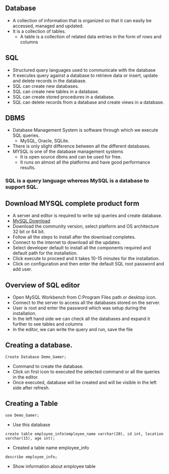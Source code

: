 ## Database
- A collection of information that is organized so that it can easily be accessed, managed and updated.
- It is a collection of tables.
  - A table is a collection of related data entries in the form of rows and columns

## SQL 
- Structured query languages used to communicate with the database
- It executes query against a database to retrieve data or insert, update and delete records in the database.
- SQL can create new databases.
- SQL can create new tables in a database.
- SQL can create stored procedures in a database.
- SQL can delete records from a database and create views in a database.

## DBMS
- Database Management System is software through which we execute SQL queries.
  - MySQL, Oracle, SQLite.
- There is only slight difference between all the different databases.
- MYSQL is one of the database management systems
  - It is open source dbms and can be used for free.
  - It runs on almost all the platforms and have good performance results.

### SQL is a query language whereas MySQL is a database to support SQL.

## Download MYSQL complete product form
- A server and editor is required to write sql queries and create database.
- [MySQL Download](https://dev.mysql.com/downloads/windows/installer)
- Download the community version, select platform and OS architecture 32 bit or 64 bit.
- Follow all the steps to install after the download completes.
- Connect to the internet to download all the updates.
- Select developer default to install all the components required and default path for the installation.
- Click execute to proceed and it takes 10-15 minutes for the installation.
- Click on configuration and then enter the default SQL root password and add user.

## Overview of SQL editor
- Open MySQL Workbench from C:Program Files path or desktop icon.
- Connect to the server to access all the databases stored on the server.
- User is root and enter the password which was setup during the installation.
- In the left hand side we can check all the databases and expand it further to see tables and columns
- In the editor, we can write the query and run, save the file

## Creating a database.
```
Create Database Demo_Gamer;
```
- Command to create the database.
- Click on first icon to executed the selected command or all the queries in the editor.
- Once executed, database will be created and will be visible in the left side after refresh.

## Creating a Table 
```
use Demo_Gamer;
```
- Use this database
```
create table employee_info(employee_name varchar(20), id int, location varchar(15), age int);
```
- Created a table name employee_info

``` describe employee_info;  ```
- Show information about employee table
